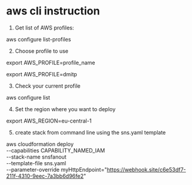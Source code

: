 # aws cli instruction

1. Get list of AWS profiles:

aws configure list-profiles

2. Choose profile to use

export AWS_PROFILE=profile_name

export AWS_PROFILE=dmitp

3. Check your current profile

aws configure list

4. Set the region where you want to deploy

export AWS_REGION=eu-central-1

5. create stack from command line using the sns.yaml template

aws cloudformation deploy \
        --capabilities CAPABILITY_NAMED_IAM \
        --stack-name snsfanout \
        --template-file sns.yaml \
        --parameter-override myHttpEndpoint="https://webhook.site/c6e53df7-211f-4310-9eec-7a3bb6d96fe2"
